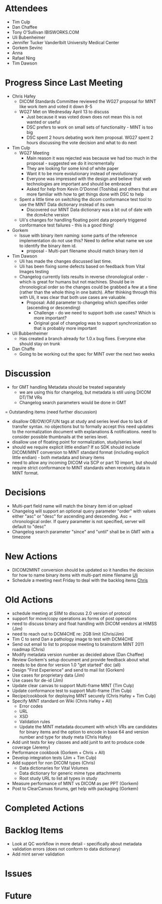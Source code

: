 # Attendees #
  * Tim Culp
  * Dan Chaffee
  * Tony O'Sullivan IBISWORKS.COM
  * Uli Bubenheimer
  * Jennifer Tucker Vanderlbilt University Medical Center
  * Gorkem Sevinc
  * Anna
  * Rafael Ning
  * Tim Dawson

# Progress Since Last Meeting #
  * Chris Hafey
    * DICOM Standards Committee reviewed the WG27 proposal for MINT like work item and voted it down 8-5
    * WG27 Met on Wednesday April 13 to discuss
      * Just because it was voted down does not mean this is not wanted or useful
      * DSC prefers to work on small sets of functionality - MINT is too big
      * DSC spent 2 hours debating work item proposal.  WG27 spent 2 hours discussing the vote decision and what to do next
  * Tim Culp
    * WG27 Meeting
      * Main reason it was rejected was because we had too much in the proposal - suggested we do it incrementally
      * They are looking for some kind of white paper
      * Want it to be more evolutionary instead of revolutionary
      * Everyone was impressed with the design and believe that web technologies are important and should be embraced
      * Asked for help from Kevin O'Donnel (Toshiba) and others that are more familiar with how to get things done with DSC to help
    * Spent a little time on switching the dicom conformance test tool to use the MINT Data dictionary instead of its own
      * Discovered our MINT Data dictionary was a bit out of date with the dcm4che version
    * Uli's changes for handling floating point data properly triggered conformance test failures - this is a good thing!
  * Gorkem
    * Issue with binary item naming: some parts of the reference implementation do not use this?  Need to define what name we use to identify the binary item id.
      * proposal - Multi-part filename should match binary item id
  * Tim Dawson
    * Uli has made the changes discussed last time.
    * Uli has been fixing some defects based on feedback from Vital Images testing
    * Changelog currently lists results in reverse chronological order - which is great for humans but not machines.  Should be in chronological order so the changes could be grabbed a few at a time (rather than the whole thing in one batch).  After thinking through this with Uli, it was clear that both use cases are valuable.
      * Proposal: Add parameter to changelog which specifies order (ascending or descending)
        * Challenge - do we need to support both use cases?  Which is more important?
        * Original goal of changelog was to support synchronization so that is probably more important
  * Uli Bubbenheimer
    * Has created a branch already for 1.0.x bug fixes.  Everyone else should stay on trunk
  * Dan Chaffe
    * Going to be working out the spec for MINT over the next two weeks

# Discussion #
  * for GMT handling Metadata should be treated separately
    * we are using this for changelog, but metadata is still using DICOM DT/TM VRs
    * Changelog search parameters would be done in GMT


= Outstanding items (need further discussion)
  * disallow OB/OW/OF/UN tags at study and series level due to lack of transfer syntax. no objections but to formally accept this need updates to the normalization document with explanations & notifications.  need to consider possible thumbnails at the series level.
  * disallow use of floating point for normalization, study/series level
  * should we require explicit little endian?  If so SDK should include DICOM/MINT conversion to MINT standard format (including explicit little endian) - both metadata and binary items
  * need to allow any incoming DICOM via SCP or part 10 import, but should require strict conformance to MINT standards when receiving data in MINT format.



# Decisions #
  * Multi-part field name will match the binary item id on upload
  * Changelog will support an optional query parameter "order" with values either "asc" or "desc" for ascending and descending.  Asc = chronological order.  If query parameter is not specified, server will default to "desc"
  * Changelog search parameter "since" and "until" shall be in GMT with a timezone

# New Actions #
  * DICOM2MINT conversion should be updated so it handles the decision for how to name binary items with multi-part mime filename [Uli](Uli.md)
  * Schedule a meeting next Friday to deal with the backlog items [Chris](Chris.md)


# Old Actions #
  * schedule meeting at SIIM to discuss 2.0 version of protocol
  * support for move/copy operations as forms of post operations
  * need to discuss binary and float handling with DICOM vendors at HIMSS (Jim)
  * need to reach out to DCM4CHE re: 2GB limit (Chris/Jim)
  * Tim C to send Dan a pathology image to test with DCM4CHE
  * Send out email to list to propose meeting to brainstorm MINT 2011 roadmap (Chris)
  * Modify metadata version number as decided above (Dan Chaffee)
  * Review Gorkem's setup document and provide feedback about what needs to be done for version 1.0 "get started" doc (all)
  * Design "First Experience" and send to mail list (Gorkem)
  * Use cases for proprietary data (Jim)
  * Use cases for de-id (Jim)
  * Update clear canvas to support Multi-frame MINT (Tim Culp)
  * Update conformance test to support Multi-frame (Tim Culp)
  * Recipe/cookbook for deploying MINT securely (Chris Hafey + Tim Culp)
  * Specify MINT standard on Wiki (Chris Hafey + All)
    * Error codes
    * URL
    * XSD
    * Validation rules
    * Update the MINT metadata document with which VRs are candidates for binary items and the option to encode in base 64 and version number and type for study meta (Chris Hafey)
  * Add unit tests for key classes and add junit to ant to produce code coverage (Jeremy)
  * Performance cookbook (Gorkem + Chris + All)
  * Develop integration tests (Jim + Tim Culp)
  * Add support for non DICOM types (Chris)
    * Data dictionaries for Vital Volumes
    * Data dictionary for generic mime type attachments
    * Root study URL to list all types in study
  * Measure performance of MINT vs DICOM as per PPT (Gorkem)
  * Post to ClearCanvas forums, get help with packaging (Gorkem)


# Completed Actions #

# Backlog Items #
  * Look at QC workflow in more detail - specifically about metadata validation errors (does not conform to data dictionary)
  * Add mint server validation



# Issues #

# Future #